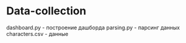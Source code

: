 # Data-collection
dashboard.py - построение дашборда
parsing.py - парсинг данных
characters.csv - данные

